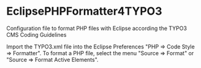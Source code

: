 EclipsePHPFormatter4TYPO3
=========================

Configuration file to format PHP files with Eclipse according the TYPO3 CMS Coding Guidelines

Import the TYPO3.xml file into the Eclipse Preferences "PHP => Code Style => Formatter".
To format a PHP file, select the menu "Source => Format" or "Source => Format Active Elements".